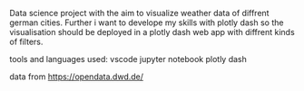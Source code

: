 Data science project with the aim to visualize weather data of diffrent german cities. Further i want to develope my skills with plotly dash so the visualisation should be deployed in a plotly dash web app with diffrent kinds of filters.

tools and languages used:
  vscode
  jupyter notebook
  plotly dash

  data from https://opendata.dwd.de/
